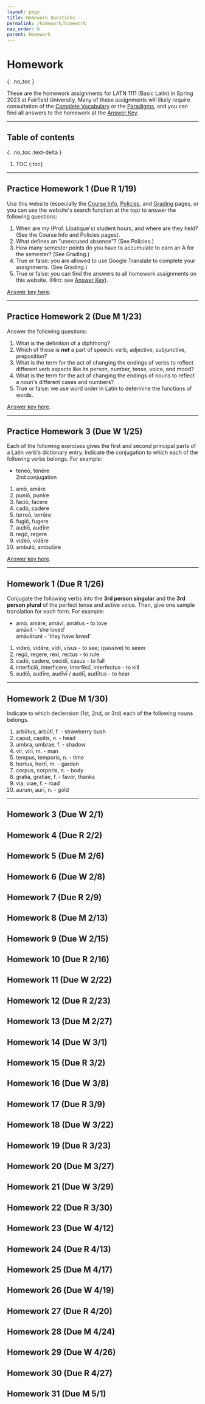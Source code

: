 ```yaml
---
layout: page
title: Homework Questions
permalink: /homework/homework
nav_order: 0
parent: Homework
---
```


# Homework
{: .no_toc }

These are the homework assignments for LATN 1111 (Basic Latin) in Spring 2023 at Fairfield University. Many of these assignments will likely require consultation of the [Complete Vocabulary](../vocabulary/complete-vocabulary) or the [Paradigms](../paradigms), and you can find all answers to the homework at the [Answer Key](answer-key).

***

## Table of contents
{: .no_toc .text-delta }

1. TOC
{:toc}

***

## Practice Homework 1 (Due R 1/19)

Use this website (especially the [Course Info](../course_info/course-info), [Policies](../course_info/policies), and [Grading](../course_info/grading) pages, or you can use the website's search function at the top) to answer the following questions:

1. When are my (Prof. Libatique's) student hours, and where are they held? (See the Course Info and Policies pages). 
2. What defines an "unexcused absence"? (See Policies.)
3. How many semester points do you have to accumulate to earn an A for the semester? (See Grading.)
4. True or false: you are allowed to use Google Translate to complete your assignments. (See Grading.)
5. True or false: you can find the answers to all homework assignments on this website. (Hint: see [Answer Key](answer-key)).

[Answer key here](answer-key#practice-homework-1-due-r-119).

***

## Practice Homework 2 (Due M 1/23)

Answer the following questions: 

1. What is the definition of a diphthong?
2. Which of these is ***not*** a part of speech: verb, adjective, subjunctive, preposition?
3. What is the term for the act of changing the endings of verbs to reflect different verb aspects like its person, number, tense, voice, and mood?
4. What is the term for the act of changing the endings of nouns to reflect a noun's different cases and numbers?
5. True or false: we use word order in Latin to determine the functions of words.

[Answer key here](answer-key#practice-homework-2-due-m-123).

***

## Practice Homework 3 (Due W 1/25)

Each of the following exercises gives the first and second principal parts of a Latin verb's dictionary entry. Indicate the conjugation to which each of the following verbs belongs. For example:

* teneō, tenēre  
2nd conjugation

1. amō, amāre
2. puniō, punīre
3. faciō, facere
4. cadō, cadere
5. terreō, terrēre
6. fugiō, fugere
7. audiō, audīre
8. regō, regere
9. videō, vidēre
10. ambulō, ambulāre

[Answer key here](answer-key#practice-homework-3-due-w-125).

***

## Homework 1 (Due R 1/26)

Conjugate the following verbs into the **3rd person singular** and the **3rd person plural** of the perfect tense and active voice. Then, give one sample translation for each form. For example:

* amō, amāre, amāvī, amātus - to love  
amāvit - 'she loved'  
amāvērunt - 'they have loved'

1. videō, vidēre, vīdī, vīsus - to see; (passive) to seem
2. regō, regere, rexī, rectus - to rule
3. cadō, cadere, cecidī, casus - to fall
4. interficiō, interficere, interfēcī, interfectus - to kill
5. audiō, audīre, audīvī / audiī, audītus - to hear

***

## Homework 2 (Due M 1/30)  

Indicate to which declension (1st, 2nd, or 3rd) each of the following nouns belongs.

1. arbūtus, arbūtī, f. - strawberry bush
2. caput, capitis, n. - head
3. umbra, umbrae, f. - shadow
4. vir, virī, m. - man
5. tempus, temporis, n. - time
6. hortus, hortī, m. - garden
7. corpus, corporis, n. - body
8. gratia, gratiae, f. - favor, thanks
9. via, viae, f. - road
10. aurum, aurī, n. - gold

***

## Homework 3 (Due W 2/1)
## Homework 4 (Due R 2/2)
## Homework 5 (Due M 2/6)
## Homework 6 (Due W 2/8)
## Homework 7 (Due R 2/9)
## Homework 8 (Due M 2/13)
## Homework 9 (Due W 2/15)
## Homework 10 (Due R 2/16)
## Homework 11 (Due W 2/22)
## Homework 12 (Due R 2/23)
## Homework 13 (Due M 2/27)
## Homework 14 (Due W 3/1)
## Homework 15 (Due R 3/2)
## Homework 16 (Due W 3/8)
## Homework 17 (Due R 3/9)
## Homework 18 (Due W 3/22)
## Homework 19 (Due R 3/23)
## Homework 20 (Due M 3/27)
## Homework 21 (Due W 3/29)
## Homework 22 (Due R 3/30)
## Homework 23 (Due W 4/12)
## Homework 24 (Due R 4/13)
## Homework 25 (Due M 4/17)
## Homework 26 (Due W 4/19)
## Homework 27 (Due R 4/20)
## Homework 28 (Due M 4/24)
## Homework 29 (Due W 4/26)
## Homework 30 (Due R 4/27)
## Homework 31 (Due M 5/1)
